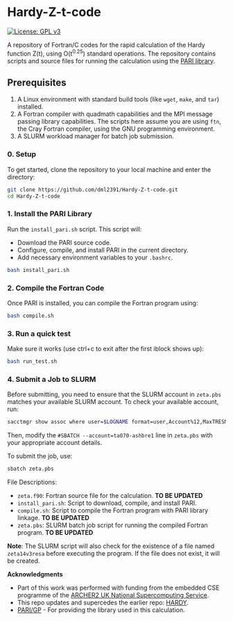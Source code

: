 # Hardy-Z-t-code
[![License: GPL v3](https://img.shields.io/badge/License-GPLv3-blue.svg)](https://www.gnu.org/licenses/gpl-3.0)

A repository of Fortran/C codes for the rapid calculation of the Hardy function Z(t), using O(t<sup>0.25</sup>) standard operations. The repository contains scripts and source files for running the calculation using the [PARI library](https://pari.math.u-bordeaux.fr/).

## Prerequisites

1. A Linux environment with standard build tools (like `wget`, `make`, and `tar`) installed.
2. A Fortran compiler with quadmath capabilities and the MPI message passing library capabilities. 
   The scripts here assume you are using  `ftn`, the Cray Fortran compiler, using the GNU programming environment.
3. A SLURM workload manager for batch job submission.

### 0. Setup

To get started, clone the repository to your local machine and enter the directory:

```bash
git clone https://github.com/dml2391/Hardy-Z-t-code.git
cd Hardy-Z-t-code
```

### 1. Install the PARI Library

Run the `install_pari.sh` script. This script will:

- Download the PARI source code.
- Configure, compile, and install PARI in the current directory.
- Add necessary environment variables to your `.bashrc`.

```bash
bash install_pari.sh
```

### 2. Compile the Fortran Code

Once PARI is installed, you can compile the Fortran program using:

```bash
bash compile.sh
```


### 3. Run a quick test

Make sure it works (use ctrl+c to exit after the first iblock shows up):

```bash
bash run_test.sh
```


### 4. Submit a Job to SLURM

Before submitting, you need to ensure that the SLURM account in `zeta.pbs` matches your available SLURM account. To check your available account, run:

```bash
sacctmgr show assoc where user=$LOGNAME format=user,Account%12,MaxTRESMins,QOS%40
```

Then, modify the `#SBATCH --account=ta070-ashbre1` line in `zeta.pbs` with your appropriate account details.

To submit the job, use:

```bash
sbatch zeta.pbs
```

File Descriptions:

* `zeta.f90`: Fortran source file for the calculation. **TO BE UPDATED**
* `install_pari.sh`: Script to download, compile, and install PARI.
* `compile.sh`: Script to compile the Fortran program with PARI library linkage. **TO BE UPDATED**
* `zeta.pbs`: SLURM batch job script for running the compiled Fortran program. **TO BE UPDATED**

**Note**: The SLURM script will also check for the existence of a file named `zeta14v3resa` before executing the program. If the file does not exist, it will be created.

**Acknowledgments**

* Part of this work was performed with funding from the embedded CSE programme of the [ARCHER2 UK National Supercomputing Service](https://www.archer2.ac.uk/).
* This repo updates and supercedes the earlier repo: [HARDY](https://github.com/ashbre0/HARDY).
* [PARI/GP](https://pari.math.u-bordeaux.fr) - For providing the library used in this calculation.
